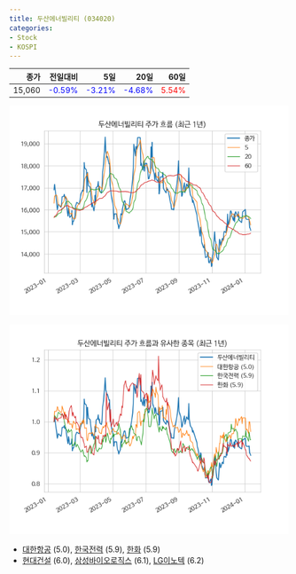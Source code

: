 ```yaml
---
title: 두산에너빌리티 (034020)
categories:
- Stock
- KOSPI
---
```


|종가|전일대비|5일|20일|60일|
|---:|-------:|--:|---:|---:|
|15,060|<span style="color: blue">-0.59%</span>|<span style="color: blue">-3.21%</span>|<span style="color: blue">-4.68%</span>|<span style="color: red">5.54%</span>|


<!-- more -->

![034020](/assets/images/stock/034020.png)

![034020](/assets/images/stock/034020_sim.png)

- [대한항공](/003490/) (5.0), [한국전력](/015760/) (5.9), [한화](/000880/) (5.9)
- [현대건설](/000720/) (6.0), [삼성바이오로직스](/207940/) (6.1), [LG이노텍](/011070/) (6.2)